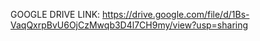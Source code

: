 
GOOGLE DRIVE LINK:
https://drive.google.com/file/d/1Bs-VaqQxrpBvU6OjCzMwqb3D4l7CH9my/view?usp=sharing
